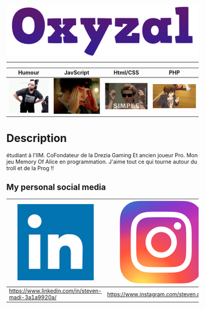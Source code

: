 ![](https://github.com/Oxyzal/Oxyzal/blob/main/img/nom.png)
***
Humour | JavScript | Html/CSS | PHP
 --- | --- | --- | ---
![](https://github.com/Oxyzal/Oxyzal/blob/main/img/alde-uwu.gif) | ![](https://github.com/Oxyzal/Oxyzal/blob/main/img/giphy.gif) | ![](https://github.com/Oxyzal/Oxyzal/blob/main/img/simple-easy.gif) | ![](https://github.com/Oxyzal/Oxyzal/blob/main/img/665f8df1dbefa51069b8d2af79122ee0ac96bc20r1-400-225_00.gif)

# Description
étudiant à l'IIM. CoFondateur de la Drezia Gaming Et ancien joueur Pro. Mon jeu Memory Of Alice en programmation. J'aime tout ce qui tourne autour du troll et de la Prog !!



## My personal social media
![](https://github.com/Oxyzal/Oxyzal/blob/main/img/859d5a98460846c0ba104b1e68dd4bb3a70d2b14921067dadefea72f1a768d47_200.jpg) | ![](https://github.com/Oxyzal/Oxyzal/blob/main/img/Instagram_logo_2016.svg.png)
--- | --- 
https://www.linkedin.com/in/steven-madi-3a1a9920a/ | https://www.instagram.com/steven.oxyzal/

